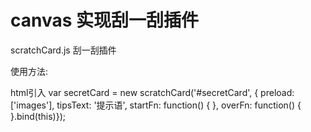 # canvas 实现刮一刮插件
<p>scratchCard.js 刮一刮插件</p>
<p>使用方法:</p>
html引入<script src="js/scratchCard.js"></script>  
var secretCard = new scratchCard('#secretCard', {  
    preload: ['images'],  
    tipsText: '提示语',  
    startFn: function() {  
    },  
    overFn: function() {  
}.bind(this)});  